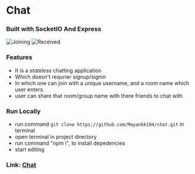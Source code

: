 # Chat
### Built with SocketIO And Express

![Joining](/assets/Joining.gif)
![Received](/assets/Received.gif)

### Features
- It is a _stateless_ chatting application
- Which doesn't requrier signup/signin
- In which one can join with a unique username, and a room name which user enters.
- user can share that room/group name with there friends to chat with
### Run Locally
- run command `git clone https://github.com/Mayankk104/chat.git` in terminal
- open terminal in project directory 
- run command "npm i", to install depedencies 
- start editing


### Link: [Chat](https://letchatnode.herokuapp.com/)
